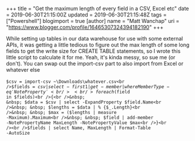 +++
title = "Get the maximum length of every field in a CSV, Excel etc"
date = 2019-06-30T21:15:00Z
updated = 2019-06-30T21:15:48Z
tags = ["Powershell"]
blogimport = true 
[author]
	name = "Matt Wanchap"
	uri = "https://www.blogger.com/profile/16465307324394182190"
+++

While setting up tables in our data warehouse for use with some external APIs, it was getting a little tedious to figure out the max length of some long fields to get the write size for CREATE TABLE statements, so I wrote this little script to calculate it for me. Yeah, it's kinda messy, so sue me (or don't). You can swap out the import-csv part to also import from Excel or whatever else<br /><br /><code>$csv = import-csv ~\Downloads\whatever.csv<br />$fields = $csv | select -first 1 | get-member | where MemberType -eq 'NoteProperty'<br /><br />foreach($field in $fields)<br />{<br />&nbsp; &nbsp; $data = $csv | select -ExpandProperty $field.Name<br />&nbsp; &nbsp; $lengths = $data | % {$_.Length}<br />&nbsp; &nbsp; $max = ($lengths | measure -Maximum).Maximum<br />&nbsp; &nbsp; $field | add-member -NotePropertyName MaxLength -NotePropertyValue $max<br />}<br /><br />$fields | select Name, MaxLength | Format-Table -AutoSize</code>
